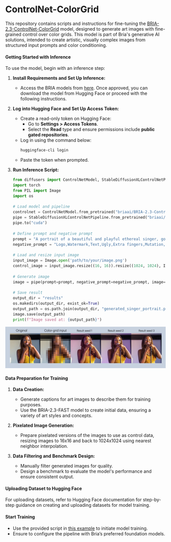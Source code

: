 # ControlNet-ColorGrid

This repository contains scripts and instructions for fine-tuning the [BRIA-2.3-ControlNet-ColorGrid](https://huggingface.co/briaai/BRIA-2.3-ControlNet-ColorGrid) model, designed to generate art images with fine-grained control over color grids. This model is part of Bria's generative AI solutions, intended to create artistic, visually complex images from structured input prompts and color conditioning.

#### Getting Started with Inference
To use the model, begin with an inference step:

1. **Install Requirements and Set Up Inference:**
   - Access the BRIA models from [here](https://huggingface.co/briaai). Once approved, you can download the model from Hugging Face or proceed with the following instructions.

2. **Log into Hugging Face and Set Up Access Token:**
   - Create a read-only token on Hugging Face:
     - Go to **Settings > Access Tokens**.
     - Select the **Read** type and ensure permissions include **public gated repositories**.
   - Log in using the command below:
     ```bash
     huggingface-cli login
     ```
   - Paste the token when prompted.

3. **Run Inference Script:**
   ```python
   from diffusers import ControlNetModel, StableDiffusionXLControlNetPipeline
   import torch
   from PIL import Image
   import os

   # Load model and pipeline
   controlnet = ControlNetModel.from_pretrained("briaai/BRIA-2.3-ControlNet-ColorGrid", torch_dtype=torch.float16)
   pipe = StableDiffusionXLControlNetPipeline.from_pretrained("briaai/BRIA-2.3", controlnet=controlnet, torch_dtype=torch.float16)
   pipe.to("cuda")

   # Define prompt and negative prompt
   prompt = "A portrait of a beautiful and playful ethereal singer, golden designs, highly detailed, blurry background"
   negative_prompt = "Logo,Watermark,Text,Ugly,Extra fingers,Mutation,Blurry,Extra limbs"

   # Load and resize input image
   input_image = Image.open('path/to/your/image.png')
   control_image = input_image.resize((16, 16)).resize((1024, 1024), Image.NEAREST)

   # Generate image
   image = pipe(prompt=prompt, negative_prompt=negative_prompt, image=control_image).images[0]

   # Save result
   output_dir = "results"
   os.makedirs(output_dir, exist_ok=True)
   output_path = os.path.join(output_dir, "generated_singer_portrait.png")
   image.save(output_path)
   print(f"Image saved at: {output_path}")
   ```


<img src="https://github.com/Efrat-Taig/ControlNet-ColorGrid/blob/main/color-grid_bria 2.3.png" width="900">



#### Data Preparation for Training
1. **Data Creation:**
   - Generate captions for art images to describe them for training purposes.
   - Use the BRIA-2.3-FAST model to create initial data, ensuring a variety of art styles and concepts.

2. **Pixelated Image Generation:**
   - Prepare pixelated versions of the images to use as control data, resizing images to 16x16 and back to 1024x1024 using nearest neighbor interpolation.

3. **Data Filtering and Benchmark Design:**
   - Manually filter generated images for quality.
   - Design a benchmark to evaluate the model's performance and ensure consistent output.

#### Uploading Dataset to Hugging Face
For uploading datasets, refer to Hugging Face documentation for step-by-step guidance on creating and uploading datasets for model training.

#### Start Training
- Use the provided script in [this example](https://github.com/huggingface/diffusers/blob/main/examples/controlnet/train_controlnet.py) to initiate model training.
- Ensure to configure the pipeline with Bria’s preferred foundation models.

